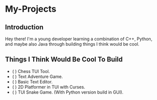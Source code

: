 # My-Projects

## Introduction

Hey there! I'm a young developer learning a combination of C++, Python, and maybe also Java through building things I think would be cool.

## Things I Think Would Be Cool To Build
- ( ) Chess TUI Tool.
- ( ) Text Adventure Game.
- ( ) Basic Text Editor.
- ( ) 2D Platformer in TUI with Curses.
- ( ) TUI Snake Game. (With Python version build in GUI).
